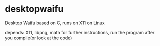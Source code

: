 # desktopwaifu
Desktop Waifu based on C, runs on X11 on Linux

depends:
X11, libpng, math
for further instructions, run the program after you compile(or look at the code)
